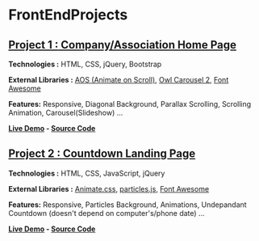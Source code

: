 # FrontEndProjects

## [**Project 1 :** Company/Association Home Page](http://amine.website/frontend/project1)

**Technologies :**    HTML, CSS, jQuery, Bootstrap

**External Libraries :** [AOS    (Animate on Scroll)](https://github.com/michalsnik/aos), [Owl    Carousel    2](https://github.com/OwlCarousel2/OwlCarousel2), [Font Awesome](https://fontawesome.com/)

**Features:** Responsive, Diagonal Background, Parallax Scrolling, Scrolling Animation, Carousel(Slideshow) ...

**[Live Demo](http://amineaa.com/FrontEndProjects/project1/) - [Source Code](https://github.com/GiN2K/FrontEndProjects/tree/master/project1)**

## [**Project 2 :** Countdown Landing Page](http://amine.website/frontend/project2)

**Technologies :**    HTML, CSS, JavaScript, jQuery

**External Libraries :** [Animate.css](https://animate.style/), [particles.js](https://github.com/VincentGarreau/particles.js/), [Font Awesome](https://fontawesome.com/)

**Features:** Responsive, Particles Background, Animations,  Undepandant Countdown (doesn't depend on computer's/phone date) ...

**[Live Demo](http://amineaa.com/FrontEndProjects/project2/) - [Source Code](https://github.com/GiN2K/FrontEndProjects/tree/master/Project2)**
